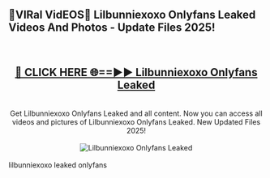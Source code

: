 <h2>🔴VIRal VidEOS🔴 Lilbunniexoxo Onlyfans Leaked Videos And Photos - Update Files 2025!</h2>
<br>
<div align="center">
<h2><a href="https://virallinks.top/odZfE0" rel="nofollow">🔴 CLICK HERE 🌐==►► Lilbunniexoxo Onlyfans Leaked</a></h2>
<br>
Get Lilbunniexoxo Onlyfans Leaked and all content. Now you can access all videos and pictures of Lilbunniexoxo Onlyfans Leaked. New Updated Files 2025!
<br>
<br>
<a href="https://virallinks.top/odZfE0" rel="nofollow" data-target="animated-image.originalLink"><img src="https://i.imgur.com/dJHk4Zq.gif)" alt="Lilbunniexoxo Onlyfans Leaked" style="max-width: 100%; display: inline-block;" data-target="animated-image.originalImage"></a>
</div>
<br>
lilbunniexoxo leaked onlyfans